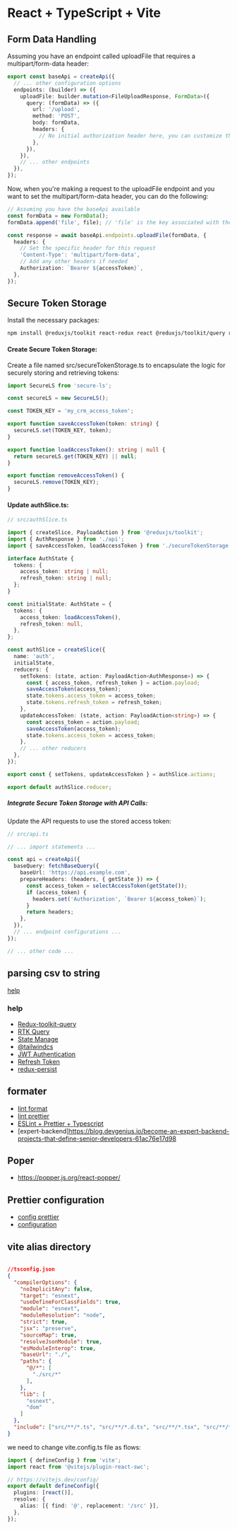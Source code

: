 # React + TypeScript + Vite




## Form Data Handling

Assuming you have an endpoint called uploadFile that requires a multipart/form-data header:

```ts
export const baseApi = createApi({
  // ... other configuration options
  endpoints: (builder) => ({
    uploadFile: builder.mutation<FileUploadResponse, FormData>({
      query: (formData) => ({
        url: '/upload',
        method: 'POST',
        body: formData,
        headers: {
          // No initial authorization header here, you can customize this per your needs
        },
      }),
    }),
    // ... other endpoints
  }),
});
```

Now, when you're making a request to the uploadFile endpoint and you want to set the multipart/form-data header, you can do the following:

```ts
// Assuming you have the baseApi available
const formData = new FormData();
formData.append('file', file); // 'file' is the key associated with the file data

const response = await baseApi.endpoints.uploadFile(formData, {
  headers: {
    // Set the specific header for this request
    'Content-Type': 'multipart/form-data',
    // Add any other headers if needed
    Authorization: `Bearer ${accessToken}`,
  },
});
```

## Secure Token Storage
Install the necessary packages:
```bash 
npm install @reduxjs/toolkit react-redux react @reduxjs/toolkit/query react-query devtools secure-ls
```

#### Create Secure Token Storage:

Create a file named src/secureTokenStorage.ts to encapsulate the logic for securely storing and retrieving tokens:

```typescript
import SecureLS from 'secure-ls';

const secureLS = new SecureLS();

const TOKEN_KEY = 'my_crm_access_token';

export function saveAccessToken(token: string) {
  secureLS.set(TOKEN_KEY, token);
}

export function loadAccessToken(): string | null {
  return secureLS.get(TOKEN_KEY) || null;
}

export function removeAccessToken() {
  secureLS.remove(TOKEN_KEY);
}
```

#### Update authSlice.ts:
```typescript
// src/authSlice.ts

import { createSlice, PayloadAction } from '@reduxjs/toolkit';
import { AuthResponse } from './api';
import { saveAccessToken, loadAccessToken } from './secureTokenStorage';

interface AuthState {
  tokens: {
    access_token: string | null;
    refresh_token: string | null;
  };
}

const initialState: AuthState = {
  tokens: {
    access_token: loadAccessToken(),
    refresh_token: null,
  },
};

const authSlice = createSlice({
  name: 'auth',
  initialState,
  reducers: {
    setTokens: (state, action: PayloadAction<AuthResponse>) => {
      const { access_token, refresh_token } = action.payload;
      saveAccessToken(access_token);
      state.tokens.access_token = access_token;
      state.tokens.refresh_token = refresh_token;
    },
    updateAccessToken: (state, action: PayloadAction<string>) => {
      const access_token = action.payload;
      saveAccessToken(access_token);
      state.tokens.access_token = access_token;
    },
    // ... other reducers
  },
});

export const { setTokens, updateAccessToken } = authSlice.actions;

export default authSlice.reducer;
```

##### Integrate Secure Token Storage with API Calls:
Update the API requests to use the stored access token:
```typescript
// src/api.ts

// ... import statements ...

const api = createApi({
  baseQuery: fetchBaseQuery({
    baseUrl: 'https://api.example.com',
    prepareHeaders: (headers, { getState }) => {
      const access_token = selectAccessToken(getState());
      if (access_token) {
        headers.set('Authorization', `Bearer ${access_token}`);
      }
      return headers;
    },
  }),
  // ... endpoint configurations ...
});

// ... other code ...
```


## parsing csv to string


[help](https://contactmentor.com/react-js-convert-csv-to-json/?expand_article=1)

### help
- [Redux-toolkit-query](https://blog.bitsrc.io/frontend-caching-with-redux-toolkit-query-14e008a632b1)
- [RTK Query](https://codevoweb.com/setup-redux-toolkit-and-rtk-query/)
- [State Manage](https://www.freecodecamp.org/news/use-redux-toolkit-to-manage-state-in-react-apps/)
- [@tailwindcs](https://tailwindcss.com/docs/guides/vite)
- [JWT Authentication](https://github.com/wpcodevo/JWT_Authentication_React/tree/react_node_jwt_login)
- [Refresh Token](https://github.com/wpcodevo/JWT_Authentication_React/tree/react_node_jwt_refresh_token)
- [redux-persist](https://stackoverflow.com/questions/67943867/what-happens-when-i-use-rtk-query-with-redux-persist)


## formater
- [lint format](https://stackoverflow.com/questions/61731587/vscode-prettier-doesnt-format-tsx-file)
- [lint prettier](https://dev.to/knowankit/setup-eslint-and-prettier-in-react-app-357b)
- [ESLint + Prettier + Typescript](https://blog.devgenius.io/eslint-prettier-typescript-and-react-in-2022-e5021ebca2b1)
- [expert-backend]https://blog.devgenius.io/become-an-expert-backend-projects-that-define-senior-developers-61ac76e17d98


## Poper
- https://popper.js.org/react-popper/

## Prettier configuration
- [config prettier](https://levelup.gitconnected.com/configure-eslint-and-prettier-for-your-react-project-like-a-pro-2022-10287986a1b6)
- [configuration](https://prettier.io/blog/2017/08/29/1.6.0.html#configuration)


## vite alias directory
```json

//tsconfig.json
{
  "compilerOptions": {
    "noImplicitAny": false,
    "target": "esnext",
    "useDefineForClassFields": true,
    "module": "esnext",
    "moduleResolution": "node",
    "strict": true,
    "jsx": "preserve",
    "sourceMap": true,
    "resolveJsonModule": true,
    "esModuleInterop": true,
    "baseUrl": "./",
    "paths": {
      "@/*": [
        "./src/*"
      ],
    },
    "lib": [
      "esnext",
      "dom"
    ]
  },
  "include": ["src/**/*.ts", "src/**/*.d.ts", "src/**/*.tsx", "src/**/*.vue"]
}
```

we need to change vite.config.ts file as flows:
```ts
import { defineConfig } from 'vite';
import react from '@vitejs/plugin-react-swc';

// https://vitejs.dev/config/
export default defineConfig({
  plugins: [react()],
  resolve: {
    alias: [{ find: '@', replacement: '/src' }],
  },
});
```